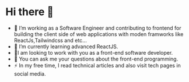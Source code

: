 # Hi there 👋

- 🔭 I’m working as a Software Engineer and contributing to frontend for building the client side of web applications with moden framworks like ReactJs,Tailwindcss and etc...
- 🌱 I’m currently learning advanced ReactJS.
- 👯I am looking to work with you as a front-end software developer.
- 💬 You can ask me your questions about the front-end programming.
- ⚡ In my free time, I read technical articles and also visit tech pages in social media.
